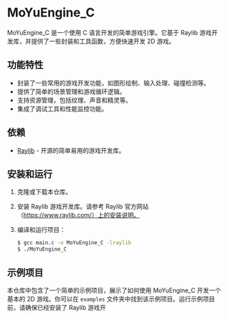 # MoYuEngine_C

MoYuEngine_C 是一个使用 C 语言开发的简单游戏引擎。它基于 Raylib 游戏开发库，并提供了一些封装和工具函数，方便快速开发 2D 游戏。

## 功能特性

- 封装了一些常用的游戏开发功能，如图形绘制、输入处理、碰撞检测等。
- 提供了简单的场景管理和游戏循环逻辑。
- 支持资源管理，包括纹理、声音和精灵等。
- 集成了调试工具和性能监控功能。

## 依赖

- [Raylib](https://www.raylib.com/) - 开源的简单易用的游戏开发库。

## 安装和运行

1. 克隆或下载本仓库。

2. 安装 Raylib 游戏开发库。请参考 Raylib 官方网站（https://www.raylib.com/）上的安装说明。

3. 编译和运行项目：

    ```bash
    $ gcc main.c -o MoYuEngine_C -lraylib
    $ ./MoYuEngine_C
    ```

## 示例项目

本仓库中包含了一个简单的示例项目，展示了如何使用 MoYuEngine_C 开发一个基本的 2D 游戏。你可以在 `examples` 文件夹中找到该示例项目。运行示例项目前，请确保已经安装了 Raylib 游戏开
